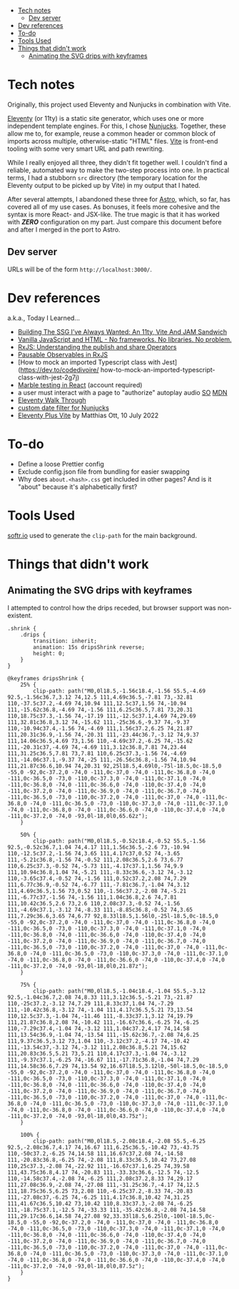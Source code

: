 - [Tech notes](#tech-notes)
  - [Dev server](#dev-server)
- [Dev references](#dev-references)
- [To-do](#to-do)
- [Tools Used](#tools-used)
- [Things that didn't work](#things-that-didnt-work)
  - [Animating the SVG drips with keyframes](#animating-the-svg-drips-with-keyframes)

# Tech notes
Originally, this project used Eleventy and Nunjucks in combination with Vite.

[Eleventy](https://www.11ty.dev/docs/) (or 11ty) is a static site generator,
which uses one or more independent template engines. For this, I chose
[Nunjucks](https://mozilla.github.io/nunjucks/templating.html). Together, these
allow me to, for example, reuse a common header or common block of imports
across multiple, otherwise-static "HTML" files. [Vite](https://vitejs.dev/) is
front-end tooling with some very smart URL and path rewriting.

While I really enjoyed all three, they didn't fit together well. I
couldn't find a reliable, automated way to make the two-step process into one.
In practical terms, I had a stubborn `src` directory (the temporary location for
the Eleventy output to be picked up by Vite) in my output that I hated.

After several attempts, I abandoned these three for [Astro](https://astro.build/),
which, so far, has covered all of my use cases. As bonuses, it feels more
cohesive and the syntax is more React- and JSX-like. The true magic is that it
has worked with ***ZERO*** configuration on my part. Just compare this
document before and after I merged in the port to Astro.

## Dev server
URLs will be of the form `http://localhost:3000/`.

# Dev references
a.k.a., Today I Learned...
 * [Building The SSG I’ve Always Wanted: An 11ty, Vite And JAM Sandwich](https://www.smashingmagazine.com/2021/10/building-ssg-11ty-vite-jam-sandwich/)
 * [Vanilla JavaScript and HTML - No frameworks. No libraries. No problem.](https://johnpapa.net/render-html-2/)
 * [RxJS: Understanding the publish and share Operators](https://ncjamieson.com/understanding-publish-and-share/)
 * [Pausable Observables in RxJS](https://kddsky.medium.com/pauseable-observables-in-rxjs-58ce2b8c7dfd)
 * [How to mock an imported Typescript class with Jest](https://dev.to/codedivoire/   how-to-mock-an-imported-typescript-class-with-jest-2g7j)
 * [Marble testing in React](https://medium.com/swlh/marble-testing-in-react-ba0639441afa) (account required)
 * a user must interact with a page to "authorize" autoplay audio [SO](https://stackoverflow.com/a/57632961/356016) [MDN](https://developer.mozilla.org/en-US/docs/Web/Media/Autoplay_guide)
 * [Eleventy Walk Through](https://rphunt.github.io/eleventy-walkthrough/)
 * [custom date filter for Nunjucks](https://eszter.space/11ty-njk-filters/)
 * [Eleventy Plus Vite](https://matthiasott.com/notes/eleventy-plus-vite) by Matthias Ott, 10 July 2022

# To-do
* Define a loose Prettier config
* Exclude config.json file from bundling for easier swapping
* Why does `about.<hash>.css` get included in other pages? And is it "about" because it's alphabetically first?

# Tools Used

[softr.io](https://www.softr.io/tools/svg-wave-generator) used to generate the `clip-path` for the main background.

# Things that didn't work

## Animating the SVG drips with keyframes
I attempted to control how the drips receded, but browser support was non-existent.
```
.shrink {
    .drips {
        transition: inherit;
        animation: 15s dripsShrink reverse;
        height: 0;
    }
}

@keyframes dripsShrink {
    25% {
        clip-path: path("M0,0l18.5,-1.56c18.4,-1.56 55.5,-4.69 92.5,-1.56c36.7,3.12 74,12.5 111,4.69c36.5,-7.81 73,-32.81 110,-37.5c37.2,-4.69 74,10.94 111,12.5c37,1.56 74,-10.94 111,-15.62c36.8,-4.69 74,-1.56 111,6.25c36.5,7.81 73,20.31 110,18.75c37.3,-1.56 74,-17.19 111,-12.5c37.1,4.69 74,29.69 111,32.81c36.8,3.12 74,-15.62 111,-25c36.6,-9.37 74,-9.37 110,-10.94c37.4,-1.56 74,-4.69 111,1.56c37.2,6.25 74,21.87 111,20.31c36.9,-1.56 74,-20.31 111,-23.44c36.7,-3.12 74,9.37 111,14.06c36.5,4.69 73,1.56 110,-4.69c37.2,-6.25 74,-15.62 111,-20.31c37,-4.69 74,-4.69 111,3.12c36.8,7.81 74,23.44 111,31.25c36.5,7.81 73,7.81 110,6.25c37.3,-1.56 74,-4.69 111,-14.06c37.1,-9.37 74,-25 111,-26.56c36.8,-1.56 74,10.94 111,21.87c36.6,10.94 74,20.31 92,25l18.5,4.69l0,-75l-18.5,0c-18.5,0 -55,0 -92,0c-37.2,0 -74,0 -111,0c-37,0 -74,0 -111,0c-36.8,0 -74,0 -111,0c-36.5,0 -73,0 -110,0c-37.3,0 -74,0 -111,0c-37.1,0 -74,0 -111,0c-36.8,0 -74,0 -111,0c-36.6,0 -74,0 -110,0c-37.4,0 -74,0 -111,0c-37.2,0 -74,0 -111,0c-36.9,0 -74,0 -111,0c-36.7,0 -74,0 -111,0c-36.5,0 -73,0 -110,0c-37.2,0 -74,0 -111,0c-37,0 -74,0 -111,0c-36.8,0 -74,0 -111,0c-36.5,0 -73,0 -110,0c-37.3,0 -74,0 -111,0c-37.1,0 -74,0 -111,0c-36.8,0 -74,0 -111,0c-36.6,0 -74,0 -110,0c-37.4,0 -74,0 -111,0c-37.2,0 -74,0 -93,0l-18,0l0,65.62z");
    }

    50% {
        clip-path: path("M0,0l18.5,-0.52c18.4,-0.52 55.5,-1.56 92.5,-0.52c36.7,1.04 74,4.17 111,1.56c36.5,-2.6 73,-10.94 110,-12.5c37.2,-1.56 74,3.65 111,4.17c37,0.52 74,-3.65 111,-5.21c36.8,-1.56 74,-0.52 111,2.08c36.5,2.6 73,6.77 110,6.25c37.3,-0.52 74,-5.73 111,-4.17c37.1,1.56 74,9.9 111,10.94c36.8,1.04 74,-5.21 111,-8.33c36.6,-3.12 74,-3.12 110,-3.65c37.4,-0.52 74,-1.56 111,0.52c37.2,2.08 74,7.29 111,6.77c36.9,-0.52 74,-6.77 111,-7.81c36.7,-1.04 74,3.12 111,4.69c36.5,1.56 73,0.52 110,-1.56c37.2,-2.08 74,-5.21 111,-6.77c37,-1.56 74,-1.56 111,1.04c36.8,2.6 74,7.81 111,10.42c36.5,2.6 73,2.6 110,2.08c37.3,-0.52 74,-1.56 111,-4.69c37.1,-3.12 74,-8.33 111,-8.85c36.8,-0.52 74,3.65 111,7.29c36.6,3.65 74,6.77 92,8.33l18.5,1.56l0,-25l-18.5,0c-18.5,0 -55,0 -92,0c-37.2,0 -74,0 -111,0c-37,0 -74,0 -111,0c-36.8,0 -74,0 -111,0c-36.5,0 -73,0 -110,0c-37.3,0 -74,0 -111,0c-37.1,0 -74,0 -111,0c-36.8,0 -74,0 -111,0c-36.6,0 -74,0 -110,0c-37.4,0 -74,0 -111,0c-37.2,0 -74,0 -111,0c-36.9,0 -74,0 -111,0c-36.7,0 -74,0 -111,0c-36.5,0 -73,0 -110,0c-37.2,0 -74,0 -111,0c-37,0 -74,0 -111,0c-36.8,0 -74,0 -111,0c-36.5,0 -73,0 -110,0c-37.3,0 -74,0 -111,0c-37.1,0 -74,0 -111,0c-36.8,0 -74,0 -111,0c-36.6,0 -74,0 -110,0c-37.4,0 -74,0 -111,0c-37.2,0 -74,0 -93,0l-18,0l0,21.87z");
    }

    75% {
        clip-path: path("M0,0l18.5,-1.04c18.4,-1.04 55.5,-3.12 92.5,-1.04c36.7,2.08 74,8.33 111,3.12c36.5,-5.21 73,-21.87 110,-25c37.2,-3.12 74,7.29 111,8.33c37,1.04 74,-7.29 111,-10.42c36.8,-3.12 74,-1.04 111,4.17c36.5,5.21 73,13.54 110,12.5c37.3,-1.04 74,-11.46 111,-8.33c37.1,3.12 74,19.79 111,21.87c36.8,2.08 74,-10.42 111,-16.67c36.6,-6.25 74,-6.25 110,-7.29c37.4,-1.04 74,-3.12 111,1.04c37.2,4.17 74,14.58 111,13.54c36.9,-1.04 74,-13.54 111,-15.62c36.7,-2.08 74,6.25 111,9.37c36.5,3.12 73,1.04 110,-3.12c37.2,-4.17 74,-10.42 111,-13.54c37,-3.12 74,-3.12 111,2.08c36.8,5.21 74,15.62 111,20.83c36.5,5.21 73,5.21 110,4.17c37.3,-1.04 74,-3.12 111,-9.37c37.1,-6.25 74,-16.67 111,-17.71c36.8,-1.04 74,7.29 111,14.58c36.6,7.29 74,13.54 92,16.67l18.5,3.12l0,-50l-18.5,0c-18.5,0 -55,0 -92,0c-37.2,0 -74,0 -111,0c-37,0 -74,0 -111,0c-36.8,0 -74,0 -111,0c-36.5,0 -73,0 -110,0c-37.3,0 -74,0 -111,0c-37.1,0 -74,0 -111,0c-36.8,0 -74,0 -111,0c-36.6,0 -74,0 -110,0c-37.4,0 -74,0 -111,0c-37.2,0 -74,0 -111,0c-36.9,0 -74,0 -111,0c-36.7,0 -74,0 -111,0c-36.5,0 -73,0 -110,0c-37.2,0 -74,0 -111,0c-37,0 -74,0 -111,0c-36.8,0 -74,0 -111,0c-36.5,0 -73,0 -110,0c-37.3,0 -74,0 -111,0c-37.1,0 -74,0 -111,0c-36.8,0 -74,0 -111,0c-36.6,0 -74,0 -110,0c-37.4,0 -74,0 -111,0c-37.2,0 -74,0 -93,0l-18,0l0,43.75z");
    }

    100% {
        clip-path: path("M0,0l18.5,-2.08c18.4,-2.08 55.5,-6.25 92.5,-2.08c36.7,4.17 74,16.67 111,6.25c36.5,-10.42 73,-43.75 110,-50c37.2,-6.25 74,14.58 111,16.67c37,2.08 74,-14.58 111,-20.83c36.8,-6.25 74,-2.08 111,8.33c36.5,10.42 73,27.08 110,25c37.3,-2.08 74,-22.92 111,-16.67c37.1,6.25 74,39.58 111,43.75c36.8,4.17 74,-20.83 111,-33.33c36.6,-12.5 74,-12.5 110,-14.58c37.4,-2.08 74,-6.25 111,2.08c37.2,8.33 74,29.17 111,27.08c36.9,-2.08 74,-27.08 111,-31.25c36.7,-4.17 74,12.5 111,18.75c36.5,6.25 73,2.08 110,-6.25c37.2,-8.33 74,-20.83 111,-27.08c37,-6.25 74,-6.25 111,4.17c36.8,10.42 74,31.25 111,41.67c36.5,10.42 73,10.42 110,8.33c37.3,-2.08 74,-6.25 111,-18.75c37.1,-12.5 74,-33.33 111,-35.42c36.8,-2.08 74,14.58 111,29.17c36.6,14.58 74,27.08 92,33.33l18.5,6.25l0,-100l-18.5,0c-18.5,0 -55,0 -92,0c-37.2,0 -74,0 -111,0c-37,0 -74,0 -111,0c-36.8,0 -74,0 -111,0c-36.5,0 -73,0 -110,0c-37.3,0 -74,0 -111,0c-37.1,0 -74,0 -111,0c-36.8,0 -74,0 -111,0c-36.6,0 -74,0 -110,0c-37.4,0 -74,0 -111,0c-37.2,0 -74,0 -111,0c-36.9,0 -74,0 -111,0c-36.7,0 -74,0 -111,0c-36.5,0 -73,0 -110,0c-37.2,0 -74,0 -111,0c-37,0 -74,0 -111,0c-36.8,0 -74,0 -111,0c-36.5,0 -73,0 -110,0c-37.3,0 -74,0 -111,0c-37.1,0 -74,0 -111,0c-36.8,0 -74,0 -111,0c-36.6,0 -74,0 -110,0c-37.4,0 -74,0 -111,0c-37.2,0 -74,0 -93,0l-18,0l0,87.5z");
    }
}
```
